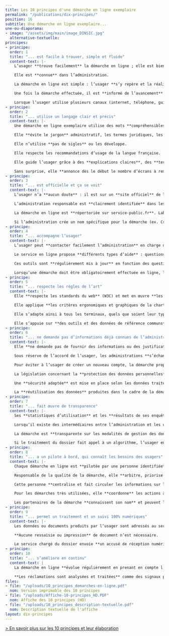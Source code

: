 ```yaml
---
title: Les 10 principes d'une démarche en ligne exemplaire
permalink: "/publications/dix-principes/"
position: 16
subtitle: Une démarche en ligne exemplaire...
une-ou-diaporama:
- image: "/assets/img/main/image_DINSIC.jpg"
  alternative-textuelle: 
principes:
- principe: 
  order: 1
  title: "... est facile à trouver, simple et fluide"
  content-text: |-
    L’usager **trouve facilement** la démarche en ligne ; elle est bien **référencée** sur les moteurs de recherche.

    Elle est **connue** dans l’administration.

    La démarche en ligne est simple : l’usager **s’y repère et la réalise facilement**. Il est **guidé** à chaque étape.

    Une fois la démarche effectuée, il est **informé de l’avancement** de son dossier, des délais de traitement, etc.

    Lorsque l’usager utilise plusieurs canaux (internet, téléphone, guichet, application mobile…) pour réaliser une démarche, son parcours est **fluide et sans obstacle**.
- principe: 
  order: 2
  title: "... utilise un langage clair et précis"
  content-text: |-
    Une démarche en ligne exemplaire utilise des mots **compréhensibles par tous**.

    Elle **évite le jargon** administratif, les termes juridiques, les anglicismes.

    Elle n’utilise **pas de sigles** ou les développe.

    Elle respecte les recommandations d’usage de la langue française.

    Elle guide l’usager grâce à des **explications claires**, des **termes précis** et sans ambiguïtés.

    Sans surprise, elle **annonce dès le début le nombre d’écrans à remplir, le temps estimé, les documents** ou données nécessaires et les délais d’instruction.
- principe: 
  order: 3
  title: "... est officielle et ça se voit"
  content-text: |-
    L’usager n’a **aucun doute** : il est sur un **site officiel** de l’administration et peut réaliser sa démarche en **toute confiance**.

    L’administration responsable est **clairement identifiée** dans les mentions légales. Les textes de référence de la démarche sont indiqués.

    La démarche en ligne est **répertoriée sur service-public.fr**. Labellisée **Cerfa**, elle en **affiche le logo** et donne accès à la fiche d’évaluation de la démarche en ligne.

    Si l’administration crée un nom spécifique pour la démarche (ex. Critair), elle le **protège en tant que marque** pour éviter les contrefaçons.
- principe: 
  order: 4
  title: "... accompagne l’usager"
  content-text: |-
    L’usager peut **contacter facilement l’administration** en charge de la démarche **d’au moins deux façons différentes** (courriel, téléphone, guichet, formulaire de contact, sms…).

    Le service en ligne propose **différents types d’aide** : questions fréquentes, tutoriel, notice, aide contextuelle…

    Ces outils sont **régulièrement mis à jour** en fonction des questions posées par les usagers.

    Lorsqu’une démarche doit être obligatoirement effectuée en ligne, l’administration propose aux usagers **une aide personnalisée** (par téléphone, dialogue en ligne, accueil physique…).
- principe: 
  order: 5
  title: "... respecte les règles de l’art"
  content-text: |-
    Elle **respecte les standards du web** (W3C) et met en œuvre **les bonnes pratiques** promues par les professionnels.

    Elle applique **les critères ergonomiques et graphiques de la charte Internet de l’Etat** et les **référentiels généraux** : accessibilité (RGAA), interopérabilité (RGI), sécurité (RGS).

    Elle s’adapte ainsi à tous les terminaux, quels que soient leur type, leur taille, leur navigateur, leur système d’exploitation.

    Elle s’appuie sur **des outils et des données de référence communs** entre toutes les administrations (Base Adresse Nationale, répertoire des entreprises Sirene…).
- principe: 
  order: 6
  title: "... ne demande pas d’informations déjà connues de l’administration"
  content-text: |-
    Elle **ne demande pas de fournir des informations ou des justificatifs** qu’une autre administration possède déjà.

    Sous réserve de l’accord de l’usager, les administrations **s’échangent ces données** entre elles.

    Pour éviter à l’usager de créer un nouveau compte, la démarche propose une **identification par FranceConnect**.

    La législation concernant la **protection des données personnelles** est rigoureusement respectée.

    Une **sécurité adaptée** est mise en place selon les données traitées.

    La **réutilisation des données** produites dans le cadre de la démarche est rendue possible si cela est pertinent.
- principe: 
  order: 7
  title: "... fait œuvre de transparence"
  content-text: |-
    Ses **statistiques d’utilisation** et les **résultats de ses enquêtes** usagers sont rendus publics.

    Lorsqu’il existe des intermédiaires entre l’administration et les usagers, l’administration rend publiques les conditions pour devenir intermédiaire agréé, la liste des intermédiaires, les bonnes pratiques à respecter.

    La démarche est **transparente sur les modalités de gestion des données personnelles** et l’usager peut savoir qui y a eu accès.

    Si le traitement du dossier fait appel à un algorithme, l’usager en est informé et les règles sont rendues publiques.
- principe: 
  order: 8
  title: "... a un pilote à bord, qui connaît les besoins des usagers"
  content-text: |-
    Chaque démarche en ligne est **pilotée par une personne identifiée**, qui fait le lien entre les agents et les organisations concernés.

    Responsable de la qualité de la démarche, elle **arbitre, priorise et propose des améliorations**.

    Cette personne **centralise et fait circuler les informations sur la démarche** : qualité, statistiques d’utilisation, réclamations, questions posées, projets d’évolution...

    Pour les démarches très utilisées, elle **coordonne** les actions à conduire.

    Les partenaires de la démarche **connaissent son nom** et peuvent lui signaler un problème.
- principe: 
  order: 9
  title: "... permet un traitement et un suivi 100% numériques"
  content-text: |-
    Les données ou documents produits par l’usager sont adressés au service en charge du dossier **par voie numérique**, sauf exception.

    **Aucune ressaisie ou impression** de document n’est nécessaire.

    Le service chargé du dossier envoie **un accusé de réception numérique** à l’usager, qui est informé par voie électronique du suivi de sa démarche tout au long du traitement de son dossier.
- principe: 
  order: 10
  title: "... s’améliore en continu"
  content-text: |
    La démarche en ligne **évolue régulièrement en prenant en compte l’avis des usagers** (enquête annuelle, tests utilisateurs, réclamations…), **des agents et des partenaires**, ainsi que les statistiques d’utilisation.

    **Les réclamations sont analysées et traitées** comme des signaux prioritaires.
files:
- file: "/uploads/10_principes_demarches-en-ligne.pdf"
  nom: Version imprimable des 10 principes
- file: "/uploads/Affiche-10-principes_HD.PDF"
  nom: Affiche des 10 principes (HD)
- file: "/uploads/10_principes_description-textuelle.pdf"
  nom: Description textuelle de l'affiche
layout: dix-principes
---
```


[> En savoir plus sur les 10 principes et leur élaboration](https://numerique.gouv.fr/actualites/la-dinsic-publie-les-10-principes-dune-demarche-en-ligne-exemplaire/ "En savoir plus sur les 10 principes et leur élaboration")
